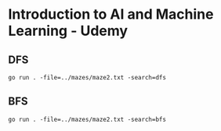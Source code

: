 # Introduction to AI and Machine Learning - Udemy

## DFS

`go run . -file=../mazes/maze2.txt -search=dfs`

## BFS

`go run . -file=../mazes/maze2.txt -search=bfs`

